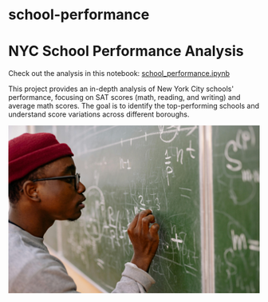 # school-performance

# NYC School Performance Analysis
Check out the analysis in this notebook: [school_performance.ipynb](./school_performance.ipynb)

This project provides an in-depth analysis of New York City schools' performance, focusing on SAT scores (math, reading, and writing) and average math scores. The goal is to identify the top-performing schools and understand score variations across different boroughs.

![school](./school.jpg)